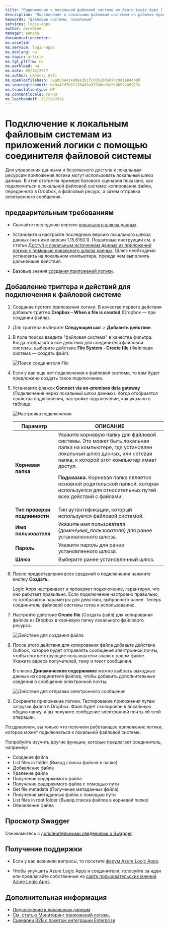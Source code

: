 ```yaml
---
title: "Подключение к локальной файловой системе из Azure Logic Apps | Документация Майкрософт"
description: "Подключение к локальным файловым системам из рабочих процессов приложения логики через локальный шлюз данных и соединитель файловой системы"
keywords: "файловые системы, локальные"
services: logic-apps
author: derek1ee
manager: anneta
documentationcenter: 
ms.assetid: 
ms.service: logic-apps
ms.devlang: na
ms.topic: article
ms.tgt_pltfrm: na
ms.workload: na
ms.date: 09/18/2017
ms.author: LADocs; deli
ms.openlocfilehash: 32ab5be41a8dee3b1f2c0b1bde076c0d1a844bdd
ms.sourcegitcommit: be9a42d7b321304d9a33786ed8e2b9b972a5977e
ms.translationtype: HT
ms.contentlocale: ru-RU
ms.lasthandoff: 01/19/2018
---
```

# <a name="connect-to-on-premises-file-systems-from-logic-apps-with-the-file-system-connector"></a>Подключение к локальным файловым системам из приложений логики с помощью соединителя файловой системы

Для управления данными и безопасного доступа к локальным ресурсам приложения логики могут использовать локальный шлюз данных. В этой статье на примере базового сценария показано, как подключиться к локальной файловой системе: копирование файла, переданного в Dropbox, в файловый ресурс, а затем отправка электронного сообщения.

## <a name="prerequisites"></a>предварительным требованиям

* Скачайте последнюю версию [локального шлюза данных](https://www.microsoft.com/download/details.aspx?id=53127).

* Установите и настройте последнюю версию локального шлюза данных (не ниже версии 1.15.6150.1). Пошаговые инструкции см. в статье [Доступ к локальным источникам данных из приложений логики с помощью локального шлюза данных](http://aka.ms/logicapps-gateway). Шлюз необходимо установить на локальном компьютере, прежде чем выполнять дальнейшие действия.

* Базовые знания [создания приложений логики](../logic-apps/quickstart-create-first-logic-app-workflow.md).

## <a name="add-trigger-and-actions-for-connecting-to-your-file-system"></a>Добавление триггера и действий для подключения к файловой системе

1. Создание пустого приложения логики. В качестве первого действия добавьте триггер **Dropbox – When a file is created** (Dropbox — при создании файла). 

2. Для триггера выберите **Следующий шаг** > **Добавить действие**. 

3. В поле поиска введите "файловая система" в качестве фильтра. Когда отобразятся все действия для соединителя файловой системы, выберите действие **File System - Create file** (Файловая система — создать файл). 

   ![Поиск соединителя File](media/logic-apps-using-file-connector/search-file-connector.png)

4. Если у вас еще нет подключения к файловой системе, то вам будет предложено создать такое подключение. 

5. Установите флажок **Connect via on-premises data gateway** (Подключение через локальный шлюз данных). Когда отобразятся свойства подключения, настройке подключение, как указано в таблице.

   ![Настройка подключения](media/logic-apps-using-file-connector/create-file.png)

   | Параметр | ОПИСАНИЕ |
   | ------- | ----------- |
   | **Корневая папка** | Укажите корневую папку для файловой системы. Это может быть локальная папка на компьютере, где установлен локальный шлюз данных, или сетевая папка, к которой этот компьютер имеет доступ. <p>**Подсказка.** Корневая папка является основной родительской папкой, которая используется для относительных путей всех действий с файлами. | 
   | **Тип проверки подлинности** | Тип аутентификации, который используется файловой системой. | 
   | **Имя пользователя** | Укажите имя пользователя {*домен*\\*имя_пользователя*} для ранее установленного шлюза. | 
   | **Пароль** | Укажите пароль для ранее установленного шлюза. | 
   | **Шлюз** | Выберите ранее установленный шлюз. | 
   ||| 

6. После предоставления всех сведений о подключении нажмите кнопку **Создать**. 

   Logic Apps настраивает и проверяет подключение, гарантируя, что оно работает правильно. 
   Если подключение настроено правильно, то отобразятся параметры для действия, выбранного ранее. 
   Теперь соединитель файловой системы готов к использованию.

7. Настройте действие **Create file** (Создать файл) для копирования файлов из Dropbox в корневую папку локального файлового ресурса.

   ![Действие для создания файла](media/logic-apps-using-file-connector/create-file-filled.png)

8. После этого действия для копирования файла добавьте действие Outlook, которое будет отправлять сообщение электронной почты, чтобы соответствующие пользователи знали о новом файле. Укажите адреса получателей, тему и текст сообщения. 

   В списке **Динамическое содержимое** можно выбрать выходные данные из соединителя файлов, чтобы добавить дополнительные сведения в сообщение электронной почты.

   ![Действие для отправки электронного сообщения](media/logic-apps-using-file-connector/send-email.png)

9. Сохраните приложение логики. Тестирование приложения путем загрузки файла в Dropbox. Файл будет скопирован в локальную общую папку, а вы получите сообщение электронной почты об этой операции.

Поздравляем, вы только что получили работающее приложение логики, которое может подключаться к локальной файловой системе. 

Попробуйте изучить другие функции, которые предлагает соединитель, например:

- Создание файла
- List files in folder (Вывод списка файлов в папке)
- Добавление файла
- Удаление файла
- Получение содержимого файла
- Получение содержимого файла с помощью пути
- Get file metadata (Получение метаданных файла)
- Получение метаданных файла с помощью пути
- List files in root folder (Вывод списка файлов в корневой папке)
- Обновление файла

## <a name="view-the-swagger"></a>Просмотр Swagger

Ознакомьтесь с [дополнительными сведениями о Swagger](/connectors/fileconnector/). 

## <a name="get-support"></a>Получение поддержки

* Если у вас возникли вопросы, то посетите [форум Azure Logic Apps](https://social.msdn.microsoft.com/Forums/en-US/home?forum=azurelogicapps).

* Чтобы улучшить Azure Logic Apps и соединители, голосуйте за идеи или предлагайте собственные на [сайте пользовательских мнений Azure Logic Apps](http://aka.ms/logicapps-wish).

## <a name="next-steps"></a>Дополнительная информация

* [Подключение к локальным данным](../logic-apps/logic-apps-gateway-connection.md) 
* [См. статью Мониторинг приложений логики.](../logic-apps/logic-apps-monitor-your-logic-apps.md)
* [Сценарии B2B с пакетом интеграции Enterprise](../logic-apps/logic-apps-enterprise-integration-overview.md)
